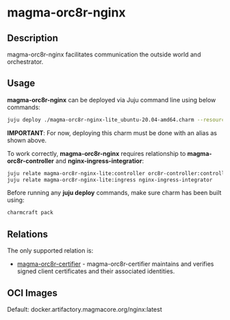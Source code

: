 # magma-orc8r-nginx

## Description

magma-orc8r-nginx facilitates communication the outside world and orchestrator.

## Usage

**magma-orc8r-nginx** can be deployed via Juju command line using below commands:

```bash
juju deploy ./magma-orc8r-nginx-lite_ubuntu-20.04-amd64.charm --resource magma-orc8r-nginx-image=docker.artifactory.magmacore.org/nginx:latest
```

**IMPORTANT**: For now, deploying this charm must be done with an alias as shown above.

To work correctly, **magma-orc8r-nginx** requires relationship to **magma-orc8r-controller** and 
**nginx-ingress-integratior**:

```bash
juju relate magma-orc8r-nginx-lite:controller orc8r-controller:controller
juju relate magma-orc8r-nginx-lite:ingress nginx-ingress-integrator
```

Before running any **juju deploy** commands, make sure charm has been built using:
```bash
charmcraft pack
```

## Relations

The only supported relation is:

- [magma-orc8r-certifier](https://github.com/canonical/charmed-magma/tree/main/orchestrator-bundle/orc8r-certifier-operator) - 
  magma-orc8r-certifier maintains and verifies signed client certificates and their associated
  identities.

## OCI Images

Default: docker.artifactory.magmacore.org/nginx:latest
